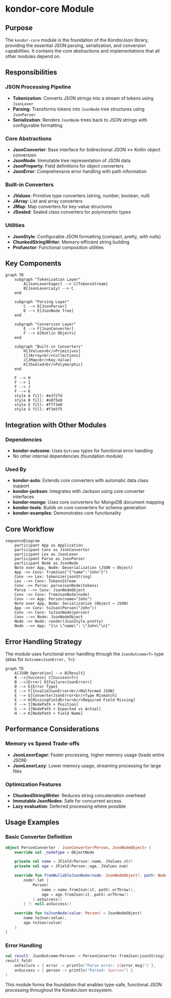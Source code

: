 # kondor-core Module

## Purpose

The `kondor-core` module is the foundation of the KondorJson library, providing the essential JSON parsing,
serialization, and conversion capabilities. It contains the core abstractions and implementations that all other modules
depend on.

## Responsibilities

### JSON Processing Pipeline

- **Tokenization**: Converts JSON strings into a stream of tokens using `JsonLexer`
- **Parsing**: Transforms tokens into `JsonNode` tree structures using `JsonParser`
- **Serialization**: Renders `JsonNode` trees back to JSON strings with configurable formatting

### Core Abstractions

- **JsonConverter**: Base interface for bidirectional JSON ↔ Kotlin object conversion
- **JsonNode**: Immutable tree representation of JSON data
- **JsonProperty**: Field definitions for object converters
- **JsonError**: Comprehensive error handling with path information

### Built-in Converters

- **JValues**: Primitive type converters (string, number, boolean, null)
- **JArray**: List and array converters
- **JMap**: Map converters for key-value structures
- **JSealed**: Sealed class converters for polymorphic types

### Utilities

- **JsonStyle**: Configurable JSON formatting (compact, pretty, with nulls)
- **ChunkedStringWriter**: Memory-efficient string building
- **Profunctor**: Functional composition utilities

## Key Components

```mermaid
graph TB
    subgraph "Tokenization Layer"
        A[JsonLexerEager] --> C[TokensStream]
        B[JsonLexerLazy] --> C
    end

    subgraph "Parsing Layer"
        C --> D[JsonParser]
        D --> E[JsonNode Tree]
    end

    subgraph "Conversion Layer"
        E --> F[JsonConverter]
        F --> G[Kotlin Objects]
    end

    subgraph "Built-in Converters"
        H[JValues<br/>Primitives]
        I[JArray<br/>Collections]
        J[JMap<br/>Key-Value]
        K[JSealed<br/>Polymorphic]
    end

    F --> H
    F --> I
    F --> J
    F --> K
    style A fill: #e3f2fd
    style B fill: #e8f5e8
    style E fill: #fff3e0
    style G fill: #f3e5f5
```

## Integration with Other Modules

### Dependencies

- **kondor-outcome**: Uses `Outcome` types for functional error handling
- No other internal dependencies (foundation module)

### Used By

- **kondor-auto**: Extends core converters with automatic data class support
- **kondor-jackson**: Integrates with Jackson using core converter interfaces
- **kondor-mongo**: Uses core converters for MongoDB document mapping
- **kondor-tools**: Builds on core converters for schema generation
- **kondor-examples**: Demonstrates core functionality

## Core Workflow

```mermaid
sequenceDiagram
    participant App as Application
    participant Conv as JsonConverter
    participant Lex as JsonLexer
    participant Parse as JsonParser
    participant Node as JsonNode
    Note over App, Node: Deserialization (JSON → Object)
    App ->> Conv: fromJson("{"name":"John"}")
    Conv ->> Lex: tokenize(jsonString)
    Lex -->> Conv: TokensStream
    Conv ->> Parse: parseJsonNode(tokens)
    Parse -->> Conv: JsonNodeObject
    Conv ->> Conv: fromJsonNode(node)
    Conv -->> App: Person(name="John")
    Note over App, Node: Serialization (Object → JSON)
    App ->> Conv: toJson(Person("John"))
    Conv ->> Conv: toJsonNode(person)
    Conv -->> Node: JsonNodeObject
    Node ->> Node: render(JsonStyle.pretty)
    Node -->> App: "{\n \"name\": \"John\"\n}"
```

## Error Handling Strategy

The module uses functional error handling through the `JsonOutcome<T>` type (alias for `Outcome<JsonError, T>`):

```mermaid
graph TD
    A[JSON Operation] --> B{Result}
    B -->|Success| C[Success<T>]
    B -->|Error| D[Failure<JsonError>]
    D --> E{Error Type}
    E --> F[InvalidJsonError<br/>Malformed JSON]
    E --> G[ConverterJsonError<br/>Type Mismatch]
    E --> H[MissingFieldError<br/>Required Field Missing]
    F --> I[NodePath + Position]
    G --> J[NodePath + Expected vs Actual]
    H --> K[NodePath + Field Name]
```

## Performance Considerations

### Memory vs Speed Trade-offs

- **JsonLexerEager**: Faster processing, higher memory usage (loads entire JSON)
- **JsonLexerLazy**: Lower memory usage, streaming processing for large files

### Optimization Features

- **ChunkedStringWriter**: Reduces string concatenation overhead
- **Immutable JsonNodes**: Safe for concurrent access
- **Lazy evaluation**: Deferred processing where possible

## Usage Examples

### Basic Converter Definition

```kotlin
object PersonConverter : JsonConverter<Person, JsonNodeObject> {
    override val _nodeType = ObjectNode

    private val name = JField(Person::name, JValues.str)
    private val age = JField(Person::age, JValues.num)

    override fun fromNullableJsonNode(node: JsonNodeObject?, path: NodePath) =
        node?.let {
            Person(
                name = name.fromJson(it, path).orThrow(),
                age = age.fromJson(it, path).orThrow()
            ).asSuccess()
        } ?: null.asSuccess()

    override fun toJsonNode(value: Person) = JsonNodeObject(
        name.toJson(value),
        age.toJson(value)
    )
}
```

### Error Handling

```kotlin
val result: JsonOutcome<Person> = PersonConverter.fromJson(jsonString)
result.fold(
    onFailure = { error -> println("Parse error: ${error.msg}") },
    onSuccess = { person -> println("Parsed: $person") }
)
```

This module forms the foundation that enables type-safe, functional JSON processing throughout the KondorJson ecosystem.
